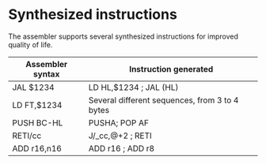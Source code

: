 # Synthesized instructions

The assembler supports several synthesized instructions for improved quality of life.

| Assembler syntax | Instruction generated  |
|------------------|------------------------|
| JAL $1234        | LD HL,$1234 ; JAL (HL) |
| LD FT,$1234      | Several different sequences, from 3 to 4 bytes |
| PUSH BC-HL       | PUSHA; POP AF          |
| RETI/cc          | J/_cc,@+2 ; RETI       |
| ADD r16,n16      | ADD r16 ; ADD r8       |
